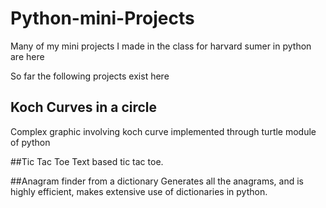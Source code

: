 # Python-mini-Projects
Many of my mini projects I made in the class for harvard sumer in python are here 

So far the following projects exist here  
## Koch Curves in a circle
Complex graphic involving koch curve implemented through turtle module of python


##Tic Tac Toe
Text based tic tac toe.


##Anagram finder from a dictionary
Generates all the anagrams, and is highly efficient, makes extensive use of dictionaries in python.

